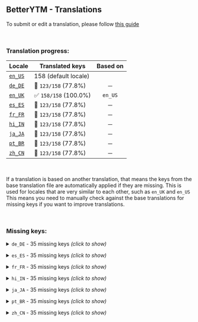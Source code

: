 ## BetterYTM - Translations
To submit or edit a translation, please follow [this guide](../../contributing.md#submitting-translations)

<br>

### Translation progress:
| Locale | Translated keys | Based on |
| ------ | --------------- | :------: |
| [`en_US`](./en_US.json) | 158 (default locale) |  |
| [`de_DE`](./de_DE.json) | 🚫 `123/158` (77.8%) | ─ |
| [`en_UK`](./en_UK.json) | ✅ `158/158` (100.0%) | `en_US` |
| [`es_ES`](./es_ES.json) | 🚫 `123/158` (77.8%) | ─ |
| [`fr_FR`](./fr_FR.json) | 🚫 `123/158` (77.8%) | ─ |
| [`hi_IN`](./hi_IN.json) | 🚫 `123/158` (77.8%) | ─ |
| [`ja_JA`](./ja_JA.json) | 🚫 `123/158` (77.8%) | ─ |
| [`pt_BR`](./pt_BR.json) | 🚫 `123/158` (77.8%) | ─ |
| [`zh_CN`](./zh_CN.json) | 🚫 `123/158` (77.8%) | ─ |

<br>

If a translation is based on another translation, that means the keys from the base translation file are automatically applied if they are missing. This is used for locales that are very similar to each other, such as `en_UK` and `en_US`  
This means you need to manually check against the base translations for missing keys if you want to improve translations.

<br>

### Missing keys:

<details><summary><code>de_DE</code> - 35 missing keys <i>(click to show)</i></summary><br>

| Key | English text |
| --- | ------------ |
| `trigger_btn_action` | `Trigger` |
| `volume_locked` | `Volume is locked at %1% - you can change this in the config menu.` |
| `advanced_mode` | `Advanced mode` |
| `lyrics_clear_cache_confirm_prompt-1` | `The lyrics cache currently has %1 entry.\nDo you really want to delete them?` |
| `lyrics_clear_cache_confirm_prompt-n` | `The lyrics cache currently has %1 entries.\nDo you really want to delete them?` |
| `lyrics_clear_cache_success` | `Lyrics cache was cleared successfully.` |
| `new_version_available` | `A new version of %1 is available!\nYou currently have version %2 installed and you can update to version %3` |
| `open_update_page_install_manually` | `Install on %1` |
| `disable_update_check` | `Disable automatic update checks` |
| `reenable_in_config_menu` | `(can be re-enabled in the configuration menu)` |
| `close_and_ignore_for_24h` | `Close and ignore for 24h` |
| `close_and_ignore_until_reenabled` | `Close and ignore until re-enabled` |
| `expand_release_notes` | `Click to expand the latest release notes` |
| `collapse_release_notes` | `Click to collapse the latest release notes` |
| `unit_entries-1` | `entry` |
| `unit_entries-n` | `entries` |
| `unit_days-1` | `day` |
| `unit_days-n` | `days` |
| `feature_desc_lockVolume` | `Force the volume slider to stay at a specific level` |
| `feature_desc_lockVolumeLevel` | `What volume level to lock the volume slider at` |
| `feature_desc_geniUrlBase` | `Base URL of your geniURL instance, see https://github.com/Sv443/geniURL` |
| `feature_helptext_geniUrlBase` | `If you have your own instance of geniURL running (for example to bypass rate limiting), you can enter its base URL here to use it for the genius.com lyrics button.\nIf you don't know what this is, you can leave this option as is.` |
| `feature_desc_geniUrlToken` | `Auth token for your geniURL instance` |
| `feature_helptext_geniUrlToken` | `To bypass rate limiting, you can provide an auth token that is also defined in the .env file of your geniURL instance` |
| `feature_desc_lyricsCacheMaxSize` | `Maximum amount of lyrics to keep in the cache` |
| `feature_helptext_lyricsCacheMaxSize` | `The lyrics of songs you listen to are stored in a cache to reduce the amount of requests to the lyrics provider.\nThis feature allows you to set the maximum amount of lyrics to keep in the cache.\nWhen the limit is reached, the entry that was used last will be removed to make space for any new ones.` |
| `feature_desc_lyricsCacheTTL` | `Max amount of days to keep a lyrics entry in the cache` |
| `feature_helptext_lyricsCacheTTL` | `The cache that lyrics are stored in will automatically delete them after this amount of time to ensure that updates to the source are being fetched sooner or later.\nIf you wanna make sure that you always have the most recent lyrics, set this to a low value like 4 days.` |
| `feature_desc_clearLyricsCache` | `Clear the lyrics cache manually` |
| `feature_helptext_clearLyricsCache` | `If the lyrics that are in the local cache are outdated or you just want to free up some space, you can clear the cache manually by pressing this button.` |
| `feature_btn_clearLyricsCache` | `Clear cache` |
| `feature_desc_checkVersionNow` | `Manually check for a new version` |
| `feature_btn_checkVersionNow` | `Check now` |
| `feature_desc_advancedMode` | `Show advanced settings (after reload)` |
| `feature_helptext_advancedMode` | `Show advanced settings in the configuration menu after reloading the page.\nThis is useful if you want to more deeply customize the script's behavior.` |

<br></details>

<details><summary><code>es_ES</code> - 35 missing keys <i>(click to show)</i></summary><br>

| Key | English text |
| --- | ------------ |
| `trigger_btn_action` | `Trigger` |
| `volume_locked` | `Volume is locked at %1% - you can change this in the config menu.` |
| `advanced_mode` | `Advanced mode` |
| `lyrics_clear_cache_confirm_prompt-1` | `The lyrics cache currently has %1 entry.\nDo you really want to delete them?` |
| `lyrics_clear_cache_confirm_prompt-n` | `The lyrics cache currently has %1 entries.\nDo you really want to delete them?` |
| `lyrics_clear_cache_success` | `Lyrics cache was cleared successfully.` |
| `new_version_available` | `A new version of %1 is available!\nYou currently have version %2 installed and you can update to version %3` |
| `open_update_page_install_manually` | `Install on %1` |
| `disable_update_check` | `Disable automatic update checks` |
| `reenable_in_config_menu` | `(can be re-enabled in the configuration menu)` |
| `close_and_ignore_for_24h` | `Close and ignore for 24h` |
| `close_and_ignore_until_reenabled` | `Close and ignore until re-enabled` |
| `expand_release_notes` | `Click to expand the latest release notes` |
| `collapse_release_notes` | `Click to collapse the latest release notes` |
| `unit_entries-1` | `entry` |
| `unit_entries-n` | `entries` |
| `unit_days-1` | `day` |
| `unit_days-n` | `days` |
| `feature_desc_lockVolume` | `Force the volume slider to stay at a specific level` |
| `feature_desc_lockVolumeLevel` | `What volume level to lock the volume slider at` |
| `feature_desc_geniUrlBase` | `Base URL of your geniURL instance, see https://github.com/Sv443/geniURL` |
| `feature_helptext_geniUrlBase` | `If you have your own instance of geniURL running (for example to bypass rate limiting), you can enter its base URL here to use it for the genius.com lyrics button.\nIf you don't know what this is, you can leave this option as is.` |
| `feature_desc_geniUrlToken` | `Auth token for your geniURL instance` |
| `feature_helptext_geniUrlToken` | `To bypass rate limiting, you can provide an auth token that is also defined in the .env file of your geniURL instance` |
| `feature_desc_lyricsCacheMaxSize` | `Maximum amount of lyrics to keep in the cache` |
| `feature_helptext_lyricsCacheMaxSize` | `The lyrics of songs you listen to are stored in a cache to reduce the amount of requests to the lyrics provider.\nThis feature allows you to set the maximum amount of lyrics to keep in the cache.\nWhen the limit is reached, the entry that was used last will be removed to make space for any new ones.` |
| `feature_desc_lyricsCacheTTL` | `Max amount of days to keep a lyrics entry in the cache` |
| `feature_helptext_lyricsCacheTTL` | `The cache that lyrics are stored in will automatically delete them after this amount of time to ensure that updates to the source are being fetched sooner or later.\nIf you wanna make sure that you always have the most recent lyrics, set this to a low value like 4 days.` |
| `feature_desc_clearLyricsCache` | `Clear the lyrics cache manually` |
| `feature_helptext_clearLyricsCache` | `If the lyrics that are in the local cache are outdated or you just want to free up some space, you can clear the cache manually by pressing this button.` |
| `feature_btn_clearLyricsCache` | `Clear cache` |
| `feature_desc_checkVersionNow` | `Manually check for a new version` |
| `feature_btn_checkVersionNow` | `Check now` |
| `feature_desc_advancedMode` | `Show advanced settings (after reload)` |
| `feature_helptext_advancedMode` | `Show advanced settings in the configuration menu after reloading the page.\nThis is useful if you want to more deeply customize the script's behavior.` |

<br></details>

<details><summary><code>fr_FR</code> - 35 missing keys <i>(click to show)</i></summary><br>

| Key | English text |
| --- | ------------ |
| `trigger_btn_action` | `Trigger` |
| `volume_locked` | `Volume is locked at %1% - you can change this in the config menu.` |
| `advanced_mode` | `Advanced mode` |
| `lyrics_clear_cache_confirm_prompt-1` | `The lyrics cache currently has %1 entry.\nDo you really want to delete them?` |
| `lyrics_clear_cache_confirm_prompt-n` | `The lyrics cache currently has %1 entries.\nDo you really want to delete them?` |
| `lyrics_clear_cache_success` | `Lyrics cache was cleared successfully.` |
| `new_version_available` | `A new version of %1 is available!\nYou currently have version %2 installed and you can update to version %3` |
| `open_update_page_install_manually` | `Install on %1` |
| `disable_update_check` | `Disable automatic update checks` |
| `reenable_in_config_menu` | `(can be re-enabled in the configuration menu)` |
| `close_and_ignore_for_24h` | `Close and ignore for 24h` |
| `close_and_ignore_until_reenabled` | `Close and ignore until re-enabled` |
| `expand_release_notes` | `Click to expand the latest release notes` |
| `collapse_release_notes` | `Click to collapse the latest release notes` |
| `unit_entries-1` | `entry` |
| `unit_entries-n` | `entries` |
| `unit_days-1` | `day` |
| `unit_days-n` | `days` |
| `feature_desc_lockVolume` | `Force the volume slider to stay at a specific level` |
| `feature_desc_lockVolumeLevel` | `What volume level to lock the volume slider at` |
| `feature_desc_geniUrlBase` | `Base URL of your geniURL instance, see https://github.com/Sv443/geniURL` |
| `feature_helptext_geniUrlBase` | `If you have your own instance of geniURL running (for example to bypass rate limiting), you can enter its base URL here to use it for the genius.com lyrics button.\nIf you don't know what this is, you can leave this option as is.` |
| `feature_desc_geniUrlToken` | `Auth token for your geniURL instance` |
| `feature_helptext_geniUrlToken` | `To bypass rate limiting, you can provide an auth token that is also defined in the .env file of your geniURL instance` |
| `feature_desc_lyricsCacheMaxSize` | `Maximum amount of lyrics to keep in the cache` |
| `feature_helptext_lyricsCacheMaxSize` | `The lyrics of songs you listen to are stored in a cache to reduce the amount of requests to the lyrics provider.\nThis feature allows you to set the maximum amount of lyrics to keep in the cache.\nWhen the limit is reached, the entry that was used last will be removed to make space for any new ones.` |
| `feature_desc_lyricsCacheTTL` | `Max amount of days to keep a lyrics entry in the cache` |
| `feature_helptext_lyricsCacheTTL` | `The cache that lyrics are stored in will automatically delete them after this amount of time to ensure that updates to the source are being fetched sooner or later.\nIf you wanna make sure that you always have the most recent lyrics, set this to a low value like 4 days.` |
| `feature_desc_clearLyricsCache` | `Clear the lyrics cache manually` |
| `feature_helptext_clearLyricsCache` | `If the lyrics that are in the local cache are outdated or you just want to free up some space, you can clear the cache manually by pressing this button.` |
| `feature_btn_clearLyricsCache` | `Clear cache` |
| `feature_desc_checkVersionNow` | `Manually check for a new version` |
| `feature_btn_checkVersionNow` | `Check now` |
| `feature_desc_advancedMode` | `Show advanced settings (after reload)` |
| `feature_helptext_advancedMode` | `Show advanced settings in the configuration menu after reloading the page.\nThis is useful if you want to more deeply customize the script's behavior.` |

<br></details>

<details><summary><code>hi_IN</code> - 35 missing keys <i>(click to show)</i></summary><br>

| Key | English text |
| --- | ------------ |
| `trigger_btn_action` | `Trigger` |
| `volume_locked` | `Volume is locked at %1% - you can change this in the config menu.` |
| `advanced_mode` | `Advanced mode` |
| `lyrics_clear_cache_confirm_prompt-1` | `The lyrics cache currently has %1 entry.\nDo you really want to delete them?` |
| `lyrics_clear_cache_confirm_prompt-n` | `The lyrics cache currently has %1 entries.\nDo you really want to delete them?` |
| `lyrics_clear_cache_success` | `Lyrics cache was cleared successfully.` |
| `new_version_available` | `A new version of %1 is available!\nYou currently have version %2 installed and you can update to version %3` |
| `open_update_page_install_manually` | `Install on %1` |
| `disable_update_check` | `Disable automatic update checks` |
| `reenable_in_config_menu` | `(can be re-enabled in the configuration menu)` |
| `close_and_ignore_for_24h` | `Close and ignore for 24h` |
| `close_and_ignore_until_reenabled` | `Close and ignore until re-enabled` |
| `expand_release_notes` | `Click to expand the latest release notes` |
| `collapse_release_notes` | `Click to collapse the latest release notes` |
| `unit_entries-1` | `entry` |
| `unit_entries-n` | `entries` |
| `unit_days-1` | `day` |
| `unit_days-n` | `days` |
| `feature_desc_lockVolume` | `Force the volume slider to stay at a specific level` |
| `feature_desc_lockVolumeLevel` | `What volume level to lock the volume slider at` |
| `feature_desc_geniUrlBase` | `Base URL of your geniURL instance, see https://github.com/Sv443/geniURL` |
| `feature_helptext_geniUrlBase` | `If you have your own instance of geniURL running (for example to bypass rate limiting), you can enter its base URL here to use it for the genius.com lyrics button.\nIf you don't know what this is, you can leave this option as is.` |
| `feature_desc_geniUrlToken` | `Auth token for your geniURL instance` |
| `feature_helptext_geniUrlToken` | `To bypass rate limiting, you can provide an auth token that is also defined in the .env file of your geniURL instance` |
| `feature_desc_lyricsCacheMaxSize` | `Maximum amount of lyrics to keep in the cache` |
| `feature_helptext_lyricsCacheMaxSize` | `The lyrics of songs you listen to are stored in a cache to reduce the amount of requests to the lyrics provider.\nThis feature allows you to set the maximum amount of lyrics to keep in the cache.\nWhen the limit is reached, the entry that was used last will be removed to make space for any new ones.` |
| `feature_desc_lyricsCacheTTL` | `Max amount of days to keep a lyrics entry in the cache` |
| `feature_helptext_lyricsCacheTTL` | `The cache that lyrics are stored in will automatically delete them after this amount of time to ensure that updates to the source are being fetched sooner or later.\nIf you wanna make sure that you always have the most recent lyrics, set this to a low value like 4 days.` |
| `feature_desc_clearLyricsCache` | `Clear the lyrics cache manually` |
| `feature_helptext_clearLyricsCache` | `If the lyrics that are in the local cache are outdated or you just want to free up some space, you can clear the cache manually by pressing this button.` |
| `feature_btn_clearLyricsCache` | `Clear cache` |
| `feature_desc_checkVersionNow` | `Manually check for a new version` |
| `feature_btn_checkVersionNow` | `Check now` |
| `feature_desc_advancedMode` | `Show advanced settings (after reload)` |
| `feature_helptext_advancedMode` | `Show advanced settings in the configuration menu after reloading the page.\nThis is useful if you want to more deeply customize the script's behavior.` |

<br></details>

<details><summary><code>ja_JA</code> - 35 missing keys <i>(click to show)</i></summary><br>

| Key | English text |
| --- | ------------ |
| `trigger_btn_action` | `Trigger` |
| `volume_locked` | `Volume is locked at %1% - you can change this in the config menu.` |
| `advanced_mode` | `Advanced mode` |
| `lyrics_clear_cache_confirm_prompt-1` | `The lyrics cache currently has %1 entry.\nDo you really want to delete them?` |
| `lyrics_clear_cache_confirm_prompt-n` | `The lyrics cache currently has %1 entries.\nDo you really want to delete them?` |
| `lyrics_clear_cache_success` | `Lyrics cache was cleared successfully.` |
| `new_version_available` | `A new version of %1 is available!\nYou currently have version %2 installed and you can update to version %3` |
| `open_update_page_install_manually` | `Install on %1` |
| `disable_update_check` | `Disable automatic update checks` |
| `reenable_in_config_menu` | `(can be re-enabled in the configuration menu)` |
| `close_and_ignore_for_24h` | `Close and ignore for 24h` |
| `close_and_ignore_until_reenabled` | `Close and ignore until re-enabled` |
| `expand_release_notes` | `Click to expand the latest release notes` |
| `collapse_release_notes` | `Click to collapse the latest release notes` |
| `unit_entries-1` | `entry` |
| `unit_entries-n` | `entries` |
| `unit_days-1` | `day` |
| `unit_days-n` | `days` |
| `feature_desc_lockVolume` | `Force the volume slider to stay at a specific level` |
| `feature_desc_lockVolumeLevel` | `What volume level to lock the volume slider at` |
| `feature_desc_geniUrlBase` | `Base URL of your geniURL instance, see https://github.com/Sv443/geniURL` |
| `feature_helptext_geniUrlBase` | `If you have your own instance of geniURL running (for example to bypass rate limiting), you can enter its base URL here to use it for the genius.com lyrics button.\nIf you don't know what this is, you can leave this option as is.` |
| `feature_desc_geniUrlToken` | `Auth token for your geniURL instance` |
| `feature_helptext_geniUrlToken` | `To bypass rate limiting, you can provide an auth token that is also defined in the .env file of your geniURL instance` |
| `feature_desc_lyricsCacheMaxSize` | `Maximum amount of lyrics to keep in the cache` |
| `feature_helptext_lyricsCacheMaxSize` | `The lyrics of songs you listen to are stored in a cache to reduce the amount of requests to the lyrics provider.\nThis feature allows you to set the maximum amount of lyrics to keep in the cache.\nWhen the limit is reached, the entry that was used last will be removed to make space for any new ones.` |
| `feature_desc_lyricsCacheTTL` | `Max amount of days to keep a lyrics entry in the cache` |
| `feature_helptext_lyricsCacheTTL` | `The cache that lyrics are stored in will automatically delete them after this amount of time to ensure that updates to the source are being fetched sooner or later.\nIf you wanna make sure that you always have the most recent lyrics, set this to a low value like 4 days.` |
| `feature_desc_clearLyricsCache` | `Clear the lyrics cache manually` |
| `feature_helptext_clearLyricsCache` | `If the lyrics that are in the local cache are outdated or you just want to free up some space, you can clear the cache manually by pressing this button.` |
| `feature_btn_clearLyricsCache` | `Clear cache` |
| `feature_desc_checkVersionNow` | `Manually check for a new version` |
| `feature_btn_checkVersionNow` | `Check now` |
| `feature_desc_advancedMode` | `Show advanced settings (after reload)` |
| `feature_helptext_advancedMode` | `Show advanced settings in the configuration menu after reloading the page.\nThis is useful if you want to more deeply customize the script's behavior.` |

<br></details>

<details><summary><code>pt_BR</code> - 35 missing keys <i>(click to show)</i></summary><br>

| Key | English text |
| --- | ------------ |
| `trigger_btn_action` | `Trigger` |
| `volume_locked` | `Volume is locked at %1% - you can change this in the config menu.` |
| `advanced_mode` | `Advanced mode` |
| `lyrics_clear_cache_confirm_prompt-1` | `The lyrics cache currently has %1 entry.\nDo you really want to delete them?` |
| `lyrics_clear_cache_confirm_prompt-n` | `The lyrics cache currently has %1 entries.\nDo you really want to delete them?` |
| `lyrics_clear_cache_success` | `Lyrics cache was cleared successfully.` |
| `new_version_available` | `A new version of %1 is available!\nYou currently have version %2 installed and you can update to version %3` |
| `open_update_page_install_manually` | `Install on %1` |
| `disable_update_check` | `Disable automatic update checks` |
| `reenable_in_config_menu` | `(can be re-enabled in the configuration menu)` |
| `close_and_ignore_for_24h` | `Close and ignore for 24h` |
| `close_and_ignore_until_reenabled` | `Close and ignore until re-enabled` |
| `expand_release_notes` | `Click to expand the latest release notes` |
| `collapse_release_notes` | `Click to collapse the latest release notes` |
| `unit_entries-1` | `entry` |
| `unit_entries-n` | `entries` |
| `unit_days-1` | `day` |
| `unit_days-n` | `days` |
| `feature_desc_lockVolume` | `Force the volume slider to stay at a specific level` |
| `feature_desc_lockVolumeLevel` | `What volume level to lock the volume slider at` |
| `feature_desc_geniUrlBase` | `Base URL of your geniURL instance, see https://github.com/Sv443/geniURL` |
| `feature_helptext_geniUrlBase` | `If you have your own instance of geniURL running (for example to bypass rate limiting), you can enter its base URL here to use it for the genius.com lyrics button.\nIf you don't know what this is, you can leave this option as is.` |
| `feature_desc_geniUrlToken` | `Auth token for your geniURL instance` |
| `feature_helptext_geniUrlToken` | `To bypass rate limiting, you can provide an auth token that is also defined in the .env file of your geniURL instance` |
| `feature_desc_lyricsCacheMaxSize` | `Maximum amount of lyrics to keep in the cache` |
| `feature_helptext_lyricsCacheMaxSize` | `The lyrics of songs you listen to are stored in a cache to reduce the amount of requests to the lyrics provider.\nThis feature allows you to set the maximum amount of lyrics to keep in the cache.\nWhen the limit is reached, the entry that was used last will be removed to make space for any new ones.` |
| `feature_desc_lyricsCacheTTL` | `Max amount of days to keep a lyrics entry in the cache` |
| `feature_helptext_lyricsCacheTTL` | `The cache that lyrics are stored in will automatically delete them after this amount of time to ensure that updates to the source are being fetched sooner or later.\nIf you wanna make sure that you always have the most recent lyrics, set this to a low value like 4 days.` |
| `feature_desc_clearLyricsCache` | `Clear the lyrics cache manually` |
| `feature_helptext_clearLyricsCache` | `If the lyrics that are in the local cache are outdated or you just want to free up some space, you can clear the cache manually by pressing this button.` |
| `feature_btn_clearLyricsCache` | `Clear cache` |
| `feature_desc_checkVersionNow` | `Manually check for a new version` |
| `feature_btn_checkVersionNow` | `Check now` |
| `feature_desc_advancedMode` | `Show advanced settings (after reload)` |
| `feature_helptext_advancedMode` | `Show advanced settings in the configuration menu after reloading the page.\nThis is useful if you want to more deeply customize the script's behavior.` |

<br></details>

<details><summary><code>zh_CN</code> - 35 missing keys <i>(click to show)</i></summary><br>

| Key | English text |
| --- | ------------ |
| `trigger_btn_action` | `Trigger` |
| `volume_locked` | `Volume is locked at %1% - you can change this in the config menu.` |
| `advanced_mode` | `Advanced mode` |
| `lyrics_clear_cache_confirm_prompt-1` | `The lyrics cache currently has %1 entry.\nDo you really want to delete them?` |
| `lyrics_clear_cache_confirm_prompt-n` | `The lyrics cache currently has %1 entries.\nDo you really want to delete them?` |
| `lyrics_clear_cache_success` | `Lyrics cache was cleared successfully.` |
| `new_version_available` | `A new version of %1 is available!\nYou currently have version %2 installed and you can update to version %3` |
| `open_update_page_install_manually` | `Install on %1` |
| `disable_update_check` | `Disable automatic update checks` |
| `reenable_in_config_menu` | `(can be re-enabled in the configuration menu)` |
| `close_and_ignore_for_24h` | `Close and ignore for 24h` |
| `close_and_ignore_until_reenabled` | `Close and ignore until re-enabled` |
| `expand_release_notes` | `Click to expand the latest release notes` |
| `collapse_release_notes` | `Click to collapse the latest release notes` |
| `unit_entries-1` | `entry` |
| `unit_entries-n` | `entries` |
| `unit_days-1` | `day` |
| `unit_days-n` | `days` |
| `feature_desc_lockVolume` | `Force the volume slider to stay at a specific level` |
| `feature_desc_lockVolumeLevel` | `What volume level to lock the volume slider at` |
| `feature_desc_geniUrlBase` | `Base URL of your geniURL instance, see https://github.com/Sv443/geniURL` |
| `feature_helptext_geniUrlBase` | `If you have your own instance of geniURL running (for example to bypass rate limiting), you can enter its base URL here to use it for the genius.com lyrics button.\nIf you don't know what this is, you can leave this option as is.` |
| `feature_desc_geniUrlToken` | `Auth token for your geniURL instance` |
| `feature_helptext_geniUrlToken` | `To bypass rate limiting, you can provide an auth token that is also defined in the .env file of your geniURL instance` |
| `feature_desc_lyricsCacheMaxSize` | `Maximum amount of lyrics to keep in the cache` |
| `feature_helptext_lyricsCacheMaxSize` | `The lyrics of songs you listen to are stored in a cache to reduce the amount of requests to the lyrics provider.\nThis feature allows you to set the maximum amount of lyrics to keep in the cache.\nWhen the limit is reached, the entry that was used last will be removed to make space for any new ones.` |
| `feature_desc_lyricsCacheTTL` | `Max amount of days to keep a lyrics entry in the cache` |
| `feature_helptext_lyricsCacheTTL` | `The cache that lyrics are stored in will automatically delete them after this amount of time to ensure that updates to the source are being fetched sooner or later.\nIf you wanna make sure that you always have the most recent lyrics, set this to a low value like 4 days.` |
| `feature_desc_clearLyricsCache` | `Clear the lyrics cache manually` |
| `feature_helptext_clearLyricsCache` | `If the lyrics that are in the local cache are outdated or you just want to free up some space, you can clear the cache manually by pressing this button.` |
| `feature_btn_clearLyricsCache` | `Clear cache` |
| `feature_desc_checkVersionNow` | `Manually check for a new version` |
| `feature_btn_checkVersionNow` | `Check now` |
| `feature_desc_advancedMode` | `Show advanced settings (after reload)` |
| `feature_helptext_advancedMode` | `Show advanced settings in the configuration menu after reloading the page.\nThis is useful if you want to more deeply customize the script's behavior.` |

<br></details>
